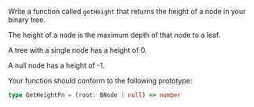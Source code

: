 Write a function called `getHeight` that returns the height of a node in your binary tree.

The height of a node is the maximum depth of that node to a leaf.

A tree with a single node has a height of 0.

A null node has a height of -1.

Your function should conform to the following prototype:

```typescript
type GetHeightFn = (root: BNode | null) => number
```
